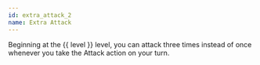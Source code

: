 ```yaml
---
id: extra_attack_2
name: Extra Attack
---
```

Beginning at the {{ level }} level, you can attack three times instead of once whenever you take the Attack action on your turn.
